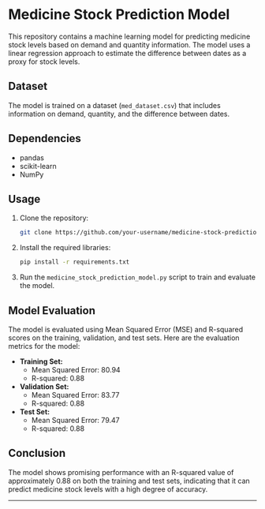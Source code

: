 # Medicine Stock Prediction Model

This repository contains a machine learning model for predicting medicine stock levels based on demand and quantity information. The model uses a linear regression approach to estimate the difference between dates as a proxy for stock levels.

## Dataset
The model is trained on a dataset (`med_dataset.csv`) that includes information on demand, quantity, and the difference between dates.

## Dependencies
- pandas
- scikit-learn
- NumPy

## Usage
1. Clone the repository:
   ```bash
   git clone https://github.com/your-username/medicine-stock-prediction.git
   ```

2. Install the required libraries:
   ```bash
   pip install -r requirements.txt
   ```

3. Run the `medicine_stock_prediction_model.py` script to train and evaluate the model.

## Model Evaluation
The model is evaluated using Mean Squared Error (MSE) and R-squared scores on the training, validation, and test sets. Here are the evaluation metrics for the model:
- **Training Set:**
  - Mean Squared Error: 80.94
  - R-squared: 0.88
- **Validation Set:**
  - Mean Squared Error: 83.77
  - R-squared: 0.88
- **Test Set:**
  - Mean Squared Error: 79.47
  - R-squared: 0.88

## Conclusion
The model shows promising performance with an R-squared value of approximately 0.88 on both the training and test sets, indicating that it can predict medicine stock levels with a high degree of accuracy.

---
